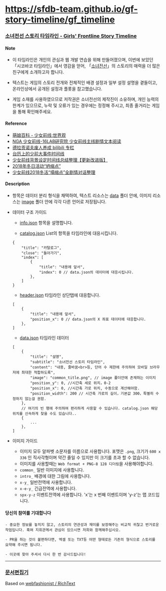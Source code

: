 # https://sfdb-team.github.io/gf-story-timeline/gf_timeline

### [소녀전선 스토리 타임라인 - Girls' Frontline Story Timeline](https://sfdb-team.github.io/gf-story-timeline/gf_timeline/)

#### Note

- 이 타임라인은 개인의 관심과 웹 개발 연습을 위해 만들어졌으며, 이번에 보았던 「시코바코 타임라인」에서 영감을 얻어, 「[소녀전선](https://www.girlsfrontline.co.kr)」의 스토리의 매력을 더 많은 친구에게 소개하고자 합니다.

- 텍스트는 게임의 스토리 전개와 전체적인 배경 설정과 일부 설정 설명을 곁들이고, 온라인상에서 공개된 설정과 플롯을 참고했습니다.

- 게임 소재를 사용하였으므로 저작권은 소녀전선의 제작진이 소유하며, 개인 능력의 한계가 있으므로, 누락 및 오류가 있는 경우에는 정정해 주시고, 최종 줄거리는 게임을 통해 확인해주세요.

#### Reference

- [萌娘百科 - 少女前线:世界观](https://zh.moegirl.org/少女前线:世界观)
- [NGA 少女前线-16LAB研究院 少女前线主线剧情文本阅读](https://bbs.ngacn.cc/read.php?tid=12213204)
- [德拉贡诺夫废人养成 bilibili 专栏](https://space.bilibili.com/218683#/article)
- [台历上的少前大事件时间线](https://tieba.baidu.com/p/4926626022)
- [少女前线背景设定时间线总结整理【更新改进版】](https://tieba.baidu.com/p/4685237079)
- [2018年冬日活动“坍缩点”](https://weibo.com/ttarticle/p/show?id=2309404213543208629472)
- [少女前线2018冬活“塌缩点”全剧情对话整理](https://weibo.com/ttarticle/p/show?id=2309404205309404030707)

#### Description

- 항목은 데이터 분리 형식을 채택하여, 텍스트 리소스는 [data](https://github.com/SFDB-Team/gf-story-timeline/blob/master/gf_timeline/data/) 폴더 안에, 이미지 리소스는 [image](https://github.com/SFDB-Team/gf-story-timeline/blob/master/gf_timeline/image) 폴더 안에 각각 다른 언어로 저장됩니다.
- 데이터 구조 가이드

	- [info.json](https://github.com/SFDB-Team/gf-story-timeline/blob/master/gf_timeline/data/KR/info.json) 항목을 설명합니다.
	
	- [catalog.json](https://github.com/SFDB-Team/gf-story-timeline/blob/master/gf_timeline/data/KR/catalog.json) List의 항목을 타임라인에 대응시킵니다.
	
	```
	{
		"title": "카탈로그",
		"close": "돌아가기",
		"index": [
			{
				"title": "내용에 앞서",
				"index": 0 // data.json의 데이터에 대응시킵니다.
			},
		]
	}
	```
	
	- [header.json](https://github.com/SFDB-Team/gf-story-timeline/blob/master/gf_timeline/data/KR/header.json) 타임라인 상단탭에 대응합니다.
	
	```
	[
		{
			"title": "내용에 앞서",
			"position_x": 0 // data.json의 X 좌표 데이터에 대응합니다.
		},
	]
	```

	- [data.json](https://github.com/SFDB-Team/gf-story-timeline/blob/master/gf_timeline/data/KR/data.json) 타임라인 데이터
	
	```
	[
		{
			"title": "설명",
			"subtitle": "소녀전선 스토리 타임라인",
			"content": "내용, 줄바꿈<br>등, 단어 수 제한에 주의하여 모바일 브라우저에 최대한 적합하도록",
			"image": "common_title.png", // image 폴더안에 존재하는 이미지
			"position_y": 0, //시간축 세로 위치，0-2
			"position_x": 0, //시간축 가로 위치, 수동으로 계산해야함.
			"position_width": 200 // 시간축 가로의 길이，기본값 300，특별히 수정하지 않는걸 권함.
		},
		// 여기의 빈 행에 주의하여 편리하게 사용할 수 있습니다. catalog.json 해당 위치를 신속하게 찾을 수도 있습니다..
		{
			...
		},
	]
	```

- 이미지 가이드
	
	- 이미지 모두 알파벳 소문자를 이름으로 사용합니다. 포맷은 `.png`, 크기가 `600 x 336` 인 직사각형이며 약간 줄일 수 있지만 이 크기를 초과 할 수 없습니다.
	- 이미지를 사용할때는 `Web format + PNG-8 128 디더링`을 사용해야합니다.
	- `common_` 일반 이미지에 사용합니다.
	- `intro_` 배경에 대한 그림에 사용합니다.
	- `x-y_` 일반전역에 사용합니다.
	- `x-e-y_` 긴급전역에 사용합니다.
	- `spx-y-z` 이벤트전역에 사용합니다. 'x'는 x 번째 이벤트이며 'y-z'는 맵 코드입니다.

#### 당신의 참여를 기대합니다

	- 중요한 정보를 놓치지 않고, 스토리의 연관성과 재미를 보장해주는 비교적 귀찮고 번거로운 작업입니다. 혹여 지휘관께서 관심이 있으시면 저희와 함께해주십시오.

	- PR을 하는 것이 불편하다면, 엑셀 또는 TXT등 어떤 형태로든 기존의 형식으로 스토리를 요약해 주시면 됩니다.

	- 이곳에 찾아 주셔서 다시 한 번 감사드립니다!
---

### [문서편집기](https://icaics.github.io/richtext/)

Based on [webfashionist / RichText](https://github.com/webfashionist/RichText)
